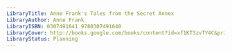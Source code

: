 ```yaml
---
LibraryTitle: Anne Frank's Tales from the Secret Annex
LibraryAuthor: Anne Frank
LibraryISBN: 0307491641 9780307491640
LibraryCover: http://books.google.com/books/content?id=xf1KT3zvTY4C&printsec=frontcover&img=1&zoom=1&source=gbs_api
LibraryStatus: Planning
---
```

